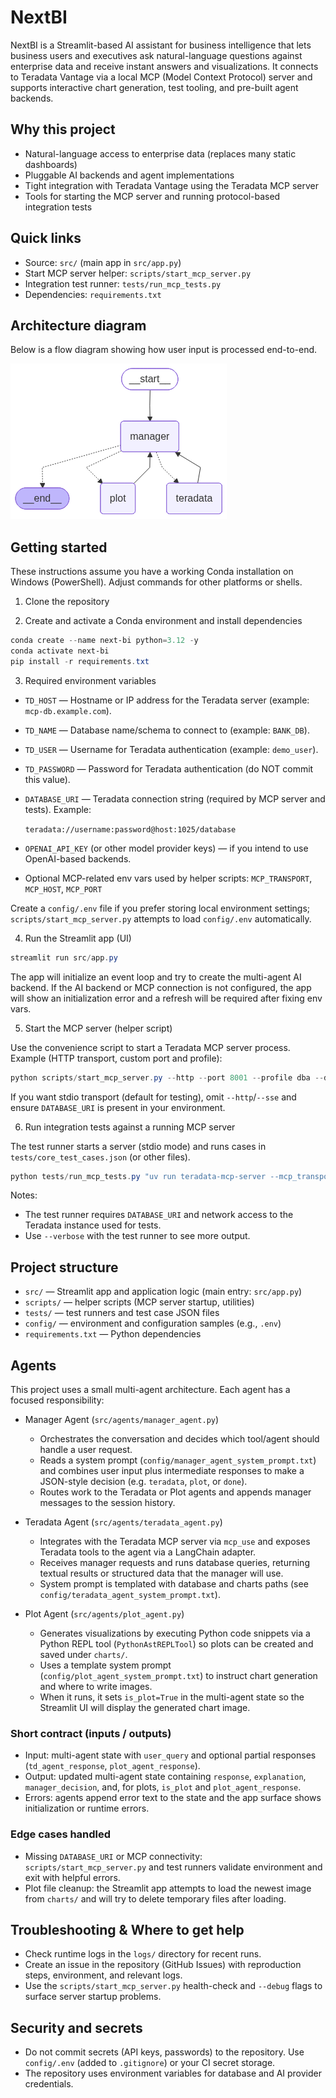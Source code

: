 # NextBI

NextBI is a Streamlit-based AI assistant for business intelligence that lets business users and executives ask natural-language questions against enterprise data and receive instant answers and visualizations. It connects to Teradata Vantage via a local MCP (Model Context Protocol) server and supports interactive chart generation, test tooling, and pre-built agent backends.

## Why this project

- Natural-language access to enterprise data (replaces many static dashboards)
- Pluggable AI backends and agent implementations
- Tight integration with Teradata Vantage using the Teradata MCP server
- Tools for starting the MCP server and running protocol-based integration tests

## Quick links

- Source: `src/` (main app in `src/app.py`)
- Start MCP server helper: `scripts/start_mcp_server.py`
- Integration test runner: `tests/run_mcp_tests.py`
- Dependencies: `requirements.txt`

## Architecture diagram

Below is a flow diagram showing how user input is processed end-to-end.

![Dashboard](assets/langgraph_graph.png)

## Getting started

These instructions assume you have a working Conda installation on Windows (PowerShell). Adjust commands for other platforms or shells.

1. Clone the repository

2. Create and activate a Conda environment and install dependencies

```powershell
conda create --name next-bi python=3.12 -y
conda activate next-bi
pip install -r requirements.txt
```

3. Required environment variables

- `TD_HOST` — Hostname or IP address for the Teradata server (example: `mcp-db.example.com`).
- `TD_NAME` — Database name/schema to connect to (example: `BANK_DB`).
- `TD_USER` — Username for Teradata authentication (example: `demo_user`).
- `TD_PASSWORD` — Password for Teradata authentication (do NOT commit this value).
- `DATABASE_URI` — Teradata connection string (required by MCP server and tests). Example:

  `teradata://username:password@host:1025/database`

- `OPENAI_API_KEY` (or other model provider keys) — if you intend to use OpenAI-based backends.
- Optional MCP-related env vars used by helper scripts: `MCP_TRANSPORT`, `MCP_HOST`, `MCP_PORT`

Create a `config/.env` file if you prefer storing local environment settings; `scripts/start_mcp_server.py` attempts to load `config/.env` automatically.

4. Run the Streamlit app (UI)

```powershell
streamlit run src/app.py
```

The app will initialize an event loop and try to create the multi-agent AI backend. If the AI backend or MCP connection is not configured, the app will show an initialization error and a refresh will be required after fixing env vars.

5. Start the MCP server (helper script)

Use the convenience script to start a Teradata MCP server process. Example (HTTP transport, custom port and profile):

```powershell
python scripts/start_mcp_server.py --http --port 8001 --profile dba --database-uri "teradata://user:pass@host:1025/BANK_DB"
```

If you want stdio transport (default for testing), omit `--http`/`--sse` and ensure `DATABASE_URI` is present in your environment.

6. Run integration tests against a running MCP server

The test runner starts a server (stdio mode) and runs cases in `tests/core_test_cases.json` (or other files).

```powershell
python tests/run_mcp_tests.py "uv run teradata-mcp-server --mcp_transport stdio --mcp_port 1025 --profile all --database_uri teradata://user:pass@host:1025/BANK_DB" tests/core_test_cases.json
```

Notes:
- The test runner requires `DATABASE_URI` and network access to the Teradata instance used for tests.
- Use `--verbose` with the test runner to see more output.

## Project structure

- `src/` — Streamlit app and application logic (main entry: `src/app.py`)
- `scripts/` — helper scripts (MCP server startup, utilities)
- `tests/` — test runners and test case JSON files
- `config/` — environment and configuration samples (e.g., `.env`)
- `requirements.txt` — Python dependencies

## Agents

This project uses a small multi-agent architecture. Each agent has a focused responsibility:

- Manager Agent (`src/agents/manager_agent.py`)
  - Orchestrates the conversation and decides which tool/agent should handle a user request.
  - Reads a system prompt (`config/manager_agent_system_prompt.txt`) and combines user input plus intermediate responses to make a JSON-style decision (e.g. `teradata`, `plot`, or `done`).
  - Routes work to the Teradata or Plot agents and appends manager messages to the session history.

- Teradata Agent (`src/agents/teradata_agent.py`)
  - Integrates with the Teradata MCP server via `mcp_use` and exposes Teradata tools to the agent via a LangChain adapter.
  - Receives manager requests and runs database queries, returning textual results or structured data that the manager will use.
  - System prompt is templated with database and charts paths (see `config/teradata_agent_system_prompt.txt`).

- Plot Agent (`src/agents/plot_agent.py`)
  - Generates visualizations by executing Python code snippets via a Python REPL tool (`PythonAstREPLTool`) so plots can be created and saved under `charts/`.
  - Uses a template system prompt (`config/plot_agent_system_prompt.txt`) to instruct chart generation and where to write images.
  - When it runs, it sets `is_plot=True` in the multi-agent state so the Streamlit UI will display the generated chart image.

### Short contract (inputs / outputs)

- Input: multi-agent state with `user_query` and optional partial responses (`td_agent_response`, `plot_agent_response`).
- Output: updated multi-agent state containing `response`, `explanation`, `manager_decision`, and, for plots, `is_plot` and `plot_agent_response`.
- Errors: agents append error text to the state and the app surface shows initialization or runtime errors.

### Edge cases handled

- Missing `DATABASE_URI` or MCP connectivity: `scripts/start_mcp_server.py` and test runners validate environment and exit with helpful errors.
- Plot file cleanup: the Streamlit app attempts to load the newest image from `charts/` and will try to delete temporary files after loading.

## Troubleshooting & Where to get help

- Check runtime logs in the `logs/` directory for recent runs.
- Create an issue in the repository (GitHub Issues) with reproduction steps, environment, and relevant logs.
- Use the `scripts/start_mcp_server.py` health-check and `--debug` flags to surface server startup problems.

## Security and secrets

- Do not commit secrets (API keys, passwords) to the repository. Use `config/.env` (added to `.gitignore`) or your CI secret storage.
- The repository uses environment variables for database and AI provider credentials.

